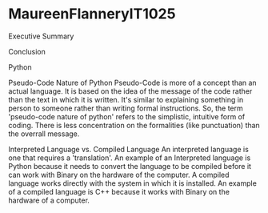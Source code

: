 # MaureenFlanneryIT1025

Executive Summary 

Conclusion

Python

Pseudo-Code Nature of Python
Pseudo-Code is more of a concept than an actual language.  It is based on the idea of the message of the code rather than the text in which it is written.  It's similar to explaining something in person to someone rather than writing formal instructions.  So, the term 'pseudo-code nature of python' refers to the simplistic, intuitive form of coding.  There is less concentration on the formalities (like punctuation) than the overrall message. 

Interpreted Language vs. Compiled Language
An interpreted language is one that requires a 'translation'.  An example of an Interpreted language is Python because it needs to convert the language to be compiled before it can work with Binary on the hardware of the computer. 
A compiled language works directly with the system in which it is installed.  An example of a compiled language is C++ because it works with Binary on the hardware of a computer.  
